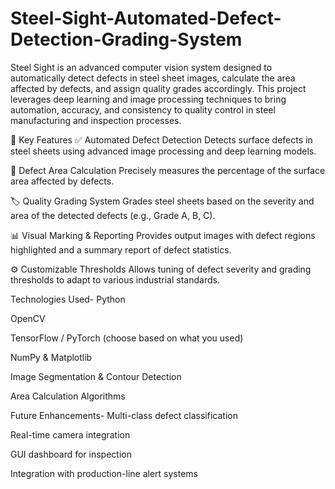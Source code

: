 # Steel-Sight-Automated-Defect-Detection-Grading-System

Steel Sight is an advanced computer vision system designed to automatically detect defects in steel sheet images, calculate the area affected by defects, and assign quality grades accordingly. This project leverages deep learning and image processing techniques to bring automation, accuracy, and consistency to quality control in steel manufacturing and inspection processes.


🎯 Key Features
✅ Automated Defect Detection
Detects surface defects in steel sheets using advanced image processing and deep learning models.

📐 Defect Area Calculation
Precisely measures the percentage of the surface area affected by defects.

🏷️ Quality Grading System
Grades steel sheets based on the severity and area of the detected defects (e.g., Grade A, B, C).

📊 Visual Marking & Reporting
Provides output images with defect regions highlighted and a summary report of defect statistics.

⚙️ Customizable Thresholds
Allows tuning of defect severity and grading thresholds to adapt to various industrial standards.


Technologies Used-
Python

OpenCV

TensorFlow / PyTorch (choose based on what you used)

NumPy & Matplotlib

Image Segmentation & Contour Detection

Area Calculation Algorithms


Future Enhancements-
Multi-class defect classification

Real-time camera integration

GUI dashboard for inspection

Integration with production-line alert systems

